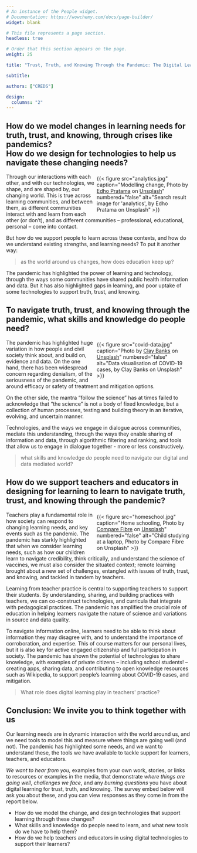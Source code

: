 ```yaml
---
# An instance of the People widget.
# Documentation: https://wowchemy.com/docs/page-builder/
widget: blank

# This file represents a page section.
headless: true

# Order that this section appears on the page.
weight: 25

title: "Trust, Truth, and Knowing Through the Pandemic: The Digital Learning Challenge"

subtitle:

authors: ["CREDS"]

design:
  columns: "2"
---
```


## How do we model changes in learning needs for truth, trust, and knowing, through crises like pandemics? <br> How do we design for technologies to help us navigate these changing needs? 
<div style= "float:right;margin:5px;width:50%;">{{< figure src="analytics.jpg" caption="Modelling change, Photo by <a href='https://unsplash.com/@edhoradic?utm_source=unsplash&utm_medium=referral&utm_content=creditCopyText'>Edho Pratama</a> on <a href='https://unsplash.com/?utm_source=unsplash&utm_medium=referral&utm_content=creditCopyText'>Unsplash</a>" numbered="false" alt="Search result image for 'analytics', by Edho Pratama on Unsplash" >}}</div>

Through our interactions with each other, and with our technologies, we shape, and are shaped by, our changing world. This is true across learning communities, and between them, as different communities interact with and learn from each other (or don’t), and as different communities – professional, educational, personal – come into contact. 

But how do we support people to learn across these contexts, and how do we understand existing strengths, and learning needs? To put it another way:
> as the world around us changes, how does education keep up?  

The pandemic has highlighted the power of learning and technology, through the ways some communities have shared public health information and data. But it has also highlighted gaps in learning, and poor uptake of some technologies to support truth, trust, and knowing.  

## To navigate truth, trust, and knowing through the pandemic, what skills and knowledge do people need?  
<div style= "float:right;margin:5px;width:50%;">{{< figure src="covid-data.jpg" caption="Photo by <a href='https://unsplash.com/@claybanks?utm_source=unsplash&utm_medium=referral&utm_content=creditCopyText'>Clay Banks</a> on <a href='https://unsplash.com/photos/_Jb1TF3kvsA?utm_source=unsplash&utm_medium=referral&utm_content=creditCopyText'>Unsplash</a>" numbered="false" alt="Data visualisation of COVID-19 cases, by Clay Banks on Unsplash" >}}</div>


The pandemic has highlighted huge variation in how people and civil society think about, and build on, evidence and data. On the one hand, there has been widespread concern regarding denialism, of the seriousness of the pandemic, and around efficacy or safety of treatment and mitigation options. 

On the other side, the mantra “follow the science” has at times failed to acknowledge that “the science” is not a body of fixed knowledge, but a collection of human processes, testing and building theory in an iterative, evolving, and uncertain manner. 

Technologies, and the ways we engage in dialogue across communities, mediate this understanding, through the ways they enable sharing of information and data, through algorithmic filtering and ranking, and tools that allow us to engage in dialogue together - more or less constructively.
  
> what skills and knowledge _do_ people need to navigate our digital and data mediated world?

## How do we support teachers and educators in designing for learning to learn to navigate truth, trust, and knowing through the pandemic?  

<div style= "float:right;margin:5px;width:50%;">{{< figure src="homeschool.jpg" caption="Home schooling, Photo by <a href='https://unsplash.com/@comparefibre?utm_source=unsplash&utm_medium=referral&utm_content=creditCopyText'>Compare Fibre</a> on <a href='https://unsplash.com/s/photos/mobile-learning?utm_source=unsplash&utm_medium=referral&utm_content=creditCopyText'>Unsplash</a>" numbered="false" alt="Child studying at a laptop, Photo by Compare Fibre on Unsplash" >}}</div>


Teachers play a fundamental role in how society can respond to changing learning needs, and key events such as the pandemic. The pandemic has starkly highlighted that when we consider learning needs, such as how our children learn to navigate credibility, think critically, and understand the science of vaccines, we must also consider the situated context; remote learning brought about a new set of challenges, entangled with issues of truth, trust, and knowing, and tackled in tandem by teachers. 

Learning from teacher practice is central to supporting teachers to support their students. By understanding, sharing, and building practices with teachers, we can co-construct technologies, and curricula that integrate with pedagogical practices. The pandemic has amplified the crucial role of education in helping learners navigate the nature of science and variations in source and data quality. 

To navigate information online, learners need to be able to think about information they may disagree with, and to understand the importance of corroboration, and expertise. This of course matters for our personal lives, but it is also key for active engaged citizenship and full participation in society. The pandemic has shown the potential of technologies to share knowledge, with examples of private citizens – including school students! – creating apps, sharing data, and contributing to open knowledge resources such as Wikipedia, to support people’s learning about COVID-19 cases, and mitigation.  
> What role does digital learning play in teachers' practice? 

## Conclusion: We invite you to think together with us  
Our learning needs are in dynamic interaction with the world around us, and we need tools to model this and measure where things are going well (and not). The pandemic has highlighted some needs, and we want to understand these, the tools we have available to tackle support for learners, teachers, and educators. 

*We want to hear from you,* examples from your own work, stories, or links to resources or examples in the media, that demonstrate _where things are going well_, _challenges we face_, and any _burning questions_ you have about digital learning for trust, truth, and knowing. The survey embed below will ask you about these, and you can view responses as they come in from the report below.

* How do we model the change, and design technologies that support learning through these changes? 
* What skills and knowledge do people need to learn, and what new tools do we have to help them? 
* How do we help teachers and educators in using digital technologies to support their learners?
